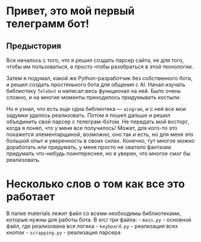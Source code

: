 # Привет, это мой первый телеграмм бот!
## Предыстория
Все началось с того, что я решил создать парсер сайта, не для того, чтобы им пользоваться, а просто чтобы разобраться в этой технологии.

Затем я подумал, какой же Python-разработчик без собственного бота, и решил создать простенького бота для общения с AI. 
Начал изучать библиотеку `Telebot` и написал весь функционал на ней. Было очень сложно, и на многие моменты приходилось придумывать костыли.

Но я узнал, что есть еще одна библиотека — `aiogram`, и с ней все мои задумки удалось реализовать. 
Потом я пошел дальше и решил объединить свой парсер с телеграм-ботом. Не передать мой восторг, когда я понял, что у меня все получилось!
Может, для кого-то это покажется элементарщиной, возможно, оно так и есть, но для меня это большой опыт и уверенность в своих силах. 
Конечно, тут многое можно доработать или придумать, у меня просто не хватило фантазии придумать что-нибудь поинтереснее, 
но я уверен, что многое смог бы реализовать.

# Несколько слов о том как все это работает
В папке materials лежит файл со всеми необходимы библиотеками, которые нужны для работы бота.
В src/ три файла:
    - `main.py` - основной файл, где реализована вся логика
    - `keyboard.py` - реализация всех кнопок
    - `scrapping.py` - реализация парсера
